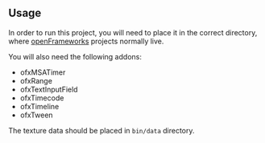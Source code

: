 ## Usage

In order to run this project, you will need to place it in the correct directory, where [openFrameworks](http://openframeworks.cc) projects normally live.

You will also need the following addons:

- ofxMSATimer
- ofxRange
- ofxTextInputField
- ofxTimecode
- ofxTimeline
- ofxTween

The texture data should be placed in `bin/data` directory.
